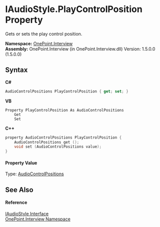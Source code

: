 # IAudioStyle.PlayControlPosition Property 
 

Gets or sets the play control position.

**Namespace:**&nbsp;<a href="N_OnePoint_Interview">OnePoint.Interview</a><br />**Assembly:**&nbsp;OnePoint.Interview (in OnePoint.Interview.dll) Version: 1.5.0.0 (1.5.0.0)

## Syntax

**C#**<br />
``` C#
AudioControlPositions PlayControlPosition { get; set; }
```

**VB**<br />
``` VB
Property PlayControlPosition As AudioControlPositions
	Get
	Set
```

**C++**<br />
``` C++
property AudioControlPositions PlayControlPosition {
	AudioControlPositions get ();
	void set (AudioControlPositions value);
}
```


#### Property Value
Type: <a href="T_OnePoint_Interview_AudioControlPositions">AudioControlPositions</a>

## See Also


#### Reference
<a href="T_OnePoint_Interview_IAudioStyle">IAudioStyle Interface</a><br /><a href="N_OnePoint_Interview">OnePoint.Interview Namespace</a><br />